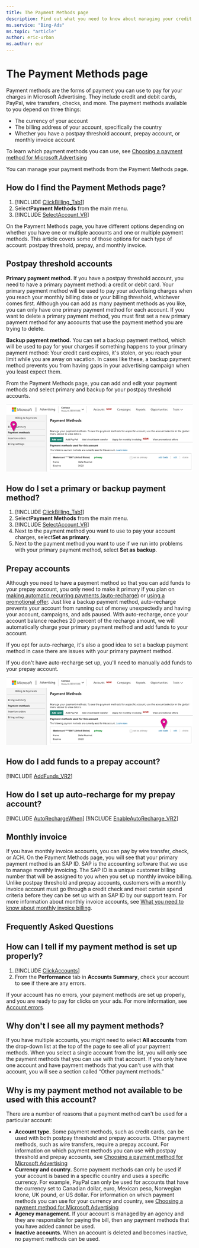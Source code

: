 ```yaml
---
title: The Payment Methods page
description: Find out what you need to know about managing your credit cards and other types of payment methods. Get basic background info as well as step-by-step instructions.
ms.service: "Bing-Ads"
ms.topic: "article"
author: eric-urban
ms.author: eur
---
```


# The Payment Methods page

Payment methods are the forms of payment you can use to pay for your charges in Microsoft Advertising. They include credit and debit cards, PayPal, wire transfers, checks, and more.   The payment methods available to you depend on three things:

- The currency of your account
- The billing address of your account, specifically the country
- Whether you have a postpay threshold account, prepay account, or monthly invoice account

To learn which payment methods you can use, see [Choosing a payment method for Microsoft Advertising](./hlp_BA_CONC_PaymentMethodsV2.md)

You can manage your payment methods from the Payment Methods page.

## How do I find the Payment Methods page?
1. [!INCLUDE [ClickBilling_Tab1](./includes/ClickBilling_Tab1.md)]
1. Select**Payment Methods** from the main menu.
1. [!INCLUDE [SelectAccount_VR](./includes/SelectAccount_VR.md)]

On the Payment Methods page, you have different options depending on whether you have one or multiple accounts and one or multiple payment methods. This article covers some of those options for each type of account: postpay threshold, prepay, and monthly invoice.

## Postpay threshold accounts

**Primary payment method.**  If you have a postpay threshold account, you need to have a primary payment method: a credit or debit card. Your primary payment method will be used to pay your advertising charges when you reach your monthly billing date or your billing threshold, whichever comes first. Although you can add as many payment methods as you like, you can only have one primary payment method for each account. If you want to delete a primary payment method, you must first set a new primary payment method for any accounts that use the payment method you are trying to delete.

**Backup payment method.**  You can set a backup payment method, which will be used to pay for your charges if something happens to your primary payment method: Your credit card expires, it's stolen, or you reach your limit while you are away on vacation. In cases like these, a backup payment method prevents you from having gaps in your advertising campaign when you least expect them.

From the Payment Methods page, you can add and edit your payment methods and select primary and backup for your postpay threshold accounts.

![the payment methods page](../images/BA_ScreenCap_PMTab.png)
## How do I set a primary or backup payment method?
1. [!INCLUDE [ClickBilling_Tab1](./includes/ClickBilling_Tab1.md)]
1. Select**Payment Methods** from the main menu.
1. [!INCLUDE [SelectAccount_VR](./includes/SelectAccount_VR.md)]
1. Next to the payment method you want to use to pay your account charges, select**Set as primary**.
1. Next to the payment method you want to use if we run into problems with your primary payment method, select **Set as backup**.

## Prepay accounts

Although you need to have a payment method so that you can add funds to your prepay account, you only need to make it primary if you plan on [making automatic recurring payments (auto-recharge)](./hlp_BA_PROC_AutoRecharge.md) or [using a promotional offer](./hlp_BA_CONC_AboutPromoOffers.md).  Just like a backup payment method, auto-recharge prevents your account from running out of money unexpectedly and having your account, campaigns, and ads paused. With auto-recharge, once your account balance reaches 20 percent of the recharge amount, we will automatically charge your primary payment method and add funds to your account.

If you opt for auto-recharge, it's also a good idea to set a backup payment method in case there are issues with your primary payment method.

If you don't have auto-recharge set up, you'll need to manually add funds to your prepay account.

![the payment methods page](../images/BA_ScreenCap_PMPrepay.png)
## How do I add funds to a prepay account?
[!INCLUDE [AddFunds_VR2](./includes/AddFunds_VR2.md)]
## How do I set up auto-recharge for my prepay account?
[!INCLUDE [AutoRechargeWhen](./includes/AutoRechargeWhen.md)]      [!INCLUDE [EnableAutoRecharge_VR2](./includes/EnableAutoRecharge_VR2.md)]

## Monthly invoice

If you have monthly invoice accounts, you can pay by wire transfer, check, or ACH. On the Payment Methods page, you will see that your primary payment method is an SAP ID. SAP is the accounting software that we use to manage monthly invoicing. The SAP ID is a unique customer billing number that will be assigned to you when you set up monthly invoice billing. Unlike postpay threshold and prepay accounts, customers with a monthly invoice account must go through a credit check and meet certain spend criteria before they can be set up with an SAP ID by our support team. For more information about monthly invoice accounts, see [What you need to know about monthly invoice billing](./hlp_BA_CONC_MonthlyInvoiceBilling.md).

## Frequently Asked Questions

## How can I tell if my payment method is set up properly?
1. [!INCLUDE [ClickAccounts](./includes/ClickAccounts.md)]
1. From the **Performance** tab in **Accounts Summary**, check your account to see if there are any errors.

If your account has no errors, your payment methods are set up properly, and you are ready to pay for clicks on your ads. For more information, see [Account errors](./hlp_BA_CONC_AccountErrors.md).

## Why don't I see all my payment methods?
If you have multiple accounts, you might need to select **All accounts** from the drop-down list at the top of the page to see all of your payment methods. When you select a single account from the list, you will only see the payment methods that you can use with that account. If you only have one account and have payment methods that you can't use with that account, you will see a section called “Other payment methods.”

## Why is my payment method not available to be used with this account?
There are a number of reasons that a payment method can't be used for a particular account:

- **Account type.**  Some payment methods, such as credit cards, can be used with both postpay threshold and prepay accounts.			  Other payment methods, such as wire transfers, require a prepay account. For information on which payment methods you can use with postpay threshold and prepay			  accounts, see [Choosing a payment method for Microsoft Advertising](./hlp_BA_CONC_PaymentMethodsV2.md)
- **Currency and country.**  Some payment methods can only be used if your account is based in a specific country and uses a specific currency.			  For example, PayPal can only be used for accounts that have the currency set to Canadian dollar, euro, Mexican peso, Norwegian krone, UK pound, or US dollar. For information on which payment methods you can use for your currency and country, see [Choosing a payment method for Microsoft Advertising](./hlp_BA_CONC_PaymentMethodsV2.md)
- **Agency management.**  If your account is managed by an agency and they are responsible for paying the bill, 			  then any payment methods that you have added cannot be used.
- **Inactive accounts.**  When an account is deleted and becomes inactive, no payment methods can be used.



